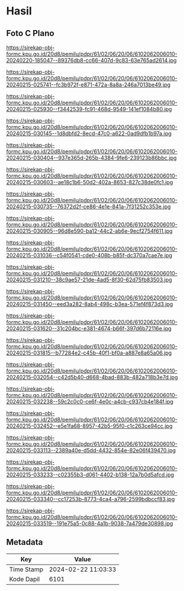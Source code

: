 # Hasil

## Foto C Plano

https://sirekap-obj-formc.kpu.go.id/20d8/pemilu/pdpr/61/02/06/20/06/6102062006010-20240220-185047--89376db8-cc66-407d-9c83-63e765ad2614.jpg

https://sirekap-obj-formc.kpu.go.id/20d8/pemilu/pdpr/61/02/06/20/06/6102062006010-20240215-025741--fc3b972f-e871-472a-8a8a-246a7013be49.jpg

https://sirekap-obj-formc.kpu.go.id/20d8/pemilu/pdpr/61/02/06/20/06/6102062006010-20240215-025930--f3442539-fc91-468d-9549-141ef1084b80.jpg

https://sirekap-obj-formc.kpu.go.id/20d8/pemilu/pdpr/61/02/06/20/06/6102062006010-20240215-030145--1d8dbfd2-8ecd-47c0-a622-0ad9dfb1b97a.jpg

https://sirekap-obj-formc.kpu.go.id/20d8/pemilu/pdpr/61/02/06/20/06/6102062006010-20240215-030404--937e365d-265b-4384-9fe6-239123b86bbc.jpg

https://sirekap-obj-formc.kpu.go.id/20d8/pemilu/pdpr/61/02/06/20/06/6102062006010-20240215-030603--ae18c1b6-50d2-402a-8653-827c38de0fc1.jpg

https://sirekap-obj-formc.kpu.go.id/20d8/pemilu/pdpr/61/02/06/20/06/6102062006010-20240215-030735--76372d2f-ce86-4e1e-841a-7f31252c353e.jpg

https://sirekap-obj-formc.kpu.go.id/20d8/pemilu/pdpr/61/02/06/20/06/6102062006010-20240215-030905--96d8e590-ba12-44c2-ab6e-9ecf2754f611.jpg

https://sirekap-obj-formc.kpu.go.id/20d8/pemilu/pdpr/61/02/06/20/06/6102062006010-20240215-031036--c54f0541-cde0-408b-b85f-dc370a7cae7e.jpg

https://sirekap-obj-formc.kpu.go.id/20d8/pemilu/pdpr/61/02/06/20/06/6102062006010-20240215-031210--38c9ae57-21de-4ad5-8f30-62d75fb83503.jpg

https://sirekap-obj-formc.kpu.go.id/20d8/pemilu/pdpr/61/02/06/20/06/6102062006010-20240215-031450--eed3a282-8ab4-498c-b3ea-571ef4f873d3.jpg

https://sirekap-obj-formc.kpu.go.id/20d8/pemilu/pdpr/61/02/06/20/06/6102062006010-20240215-031620--31c204bc-e381-4674-b66f-397d6b72116e.jpg

https://sirekap-obj-formc.kpu.go.id/20d8/pemilu/pdpr/61/02/06/20/06/6102062006010-20240215-031815--b77284e2-c45b-40f1-bf0a-a887e8a65a06.jpg

https://sirekap-obj-formc.kpu.go.id/20d8/pemilu/pdpr/61/02/06/20/06/6102062006010-20240215-032054--c42d5b40-d668-4bad-883b-482a718b3e7d.jpg

https://sirekap-obj-formc.kpu.go.id/20d8/pemilu/pdpr/61/02/06/20/06/6102062006010-20240215-032238--59c2c0c0-ce6f-4e0c-a4cb-c937cb4e184f.jpg

https://sirekap-obj-formc.kpu.go.id/20d8/pemilu/pdpr/61/02/06/20/06/6102062006010-20240215-032452--e5e1fa68-8957-42b5-95f0-c1c263ce94cc.jpg

https://sirekap-obj-formc.kpu.go.id/20d8/pemilu/pdpr/61/02/06/20/06/6102062006010-20240215-033113--2389a40e-d5dd-4432-854e-82e06f439470.jpg

https://sirekap-obj-formc.kpu.go.id/20d8/pemilu/pdpr/61/02/06/20/06/6102062006010-20240215-033233--c02355b3-d061-4402-b138-12a7b0d5afcd.jpg

https://sirekap-obj-formc.kpu.go.id/20d8/pemilu/pdpr/61/02/06/20/06/6102062006010-20240215-033340--cc17253b-8773-4ca4-a796-2599bdbccf83.jpg

https://sirekap-obj-formc.kpu.go.id/20d8/pemilu/pdpr/61/02/06/20/06/6102062006010-20240215-033519--191e75a5-0c88-4a1b-9038-7a479de30898.jpg


## Metadata

| Key        | Value               |
| ---------- | ------------------- |
| Time Stamp | 2024-02-22 11:03:33 |
| Kode Dapil | 6101                |



